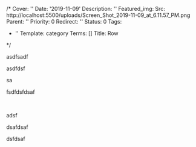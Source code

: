 /*
Cover: ''
Date: '2019-11-09'
Description: ''
Featured_img:
  Src: http://localhost:5500/uploads/Screen_Shot_2019-11-09_at_6.11.57_PM.png
Parent: ''
Priority: 0
Redirect: ''
Status: 0
Tags:
- ''
Template: category
Terms: []
Title: Row

*/
<p>asdfsadf</p><p>asdfdsf</p><p>sa</p><p>fsdfdsfdsaf</p><p><br></p><p>adsf</p><p>dsafdsaf</p><p>dsfdsaf</p><p><br></p>